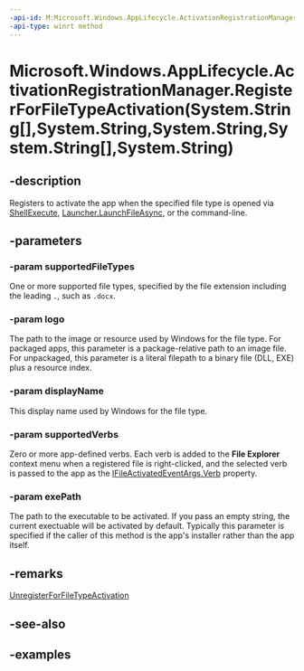 ```yaml
---
-api-id: M:Microsoft.Windows.AppLifecycle.ActivationRegistrationManager.RegisterForFileTypeActivation(System.String[],System.String,System.String,System.String[],System.String)
-api-type: winrt method
---
```


# Microsoft.Windows.AppLifecycle.ActivationRegistrationManager.RegisterForFileTypeActivation(System.String[],System.String,System.String,System.String[],System.String)

<!--
public static void RegisterForFileTypeActivation (string[] supportedFileTypes, string logo, string displayName, string[] supportedVerbs, string exePath);
-->


## -description

Registers to activate the app when the specified file type is opened via [ShellExecute](/windows/win32/api/shellapi/nf-shellapi-shellexecuteexw), [Launcher.LaunchFileAsync](/uwp/api/windows.system.launcher.launchfileasync), or the command-line.

## -parameters

### -param supportedFileTypes

One or more supported file types, specified by the file extension including the leading `.`, such as `.docx`.

### -param logo

The path to the image or resource used by Windows for the file type. For packaged apps, this parameter is a package-relative path to an image file. For unpackaged, this parameter is a literal filepath to a binary file (DLL, EXE) plus a resource index.

### -param displayName

This display name used by Windows for the file type.

### -param supportedVerbs

Zero or more app-defined verbs. Each verb is added to the **File Explorer** context menu when a registered file is right-clicked, and the selected verb is passed to the app as the [IFileActivatedEventArgs.Verb](/uwp/api/windows.applicationmodel.activation.ifileactivatedeventargs.verb) property.

### -param exePath

The path to the executable to be activated. If you pass an empty string, the current exectuable will be activated by default. Typically this parameter is specified if the caller of this method is the app's installer rather than the app itself.

## -remarks

[UnregisterForFileTypeActivation](activationregistrationmanager_unregisterforfiletypeactivation_236201725.md)

## -see-also

## -examples


